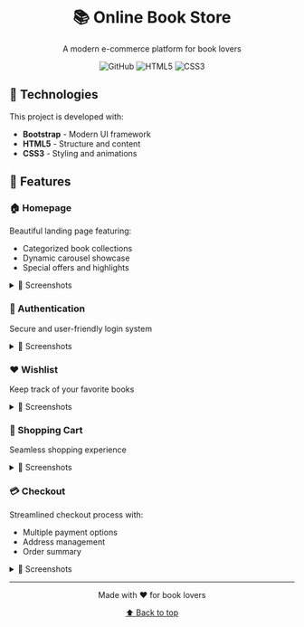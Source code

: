 <div align="center">
  <h1>📚 Online Book Store</h1>
  <p>A modern e-commerce platform for book lovers</p>

  ![GitHub](https://img.shields.io/badge/bootstrap-%23563D7C.svg?style=for-the-badge&logo=bootstrap&logoColor=white)
  ![HTML5](https://img.shields.io/badge/html5-%23E34F26.svg?style=for-the-badge&logo=html5&logoColor=white)
  ![CSS3](https://img.shields.io/badge/css3-%231572B6.svg?style=for-the-badge&logo=css3&logoColor=white)
</div>

## 🚀 Technologies

This project is developed with:

- **Bootstrap** - Modern UI framework
- **HTML5** - Structure and content
- **CSS3** - Styling and animations

## 📱 Features

### 🏠 Homepage
Beautiful landing page featuring:
- Categorized book collections
- Dynamic carousel showcase
- Special offers and highlights

<details>
<summary>📸 Screenshots</summary>
<br>
<img src="./Image/Nav.png" alt="Navigation">
<img src="./Image/Card.png" alt="Book Categories">
<img src="./Image/carousel.png" alt="Carousel">
<img src="./Image/Footer.png" alt="Footer">
</details>

### 🔐 Authentication
Secure and user-friendly login system

<details>
<summary>📸 Screenshots</summary>
<br>
<img src="./Image/login.png" alt="Login Page">
</details>

### ❤️ Wishlist
Keep track of your favorite books

<details>
<summary>📸 Screenshots</summary>
<br>
<img src="./Image/wishlist.png" alt="Wishlist">
</details>

### 🛒 Shopping Cart
Seamless shopping experience

<details>
<summary>📸 Screenshots</summary>
<br>
<img src="./Image/cart.png" alt="Shopping Cart">
</details>

### 💳 Checkout
Streamlined checkout process with:
- Multiple payment options
- Address management
- Order summary

<details>
<summary>📸 Screenshots</summary>
<br>
<img src="./Image/checkout-title.png" alt="Checkout Title">
<img src="./Image/checkoutaddress.png" alt="Checkout Address">
<img src="./Image/checkoutaddress2.png" alt="Checkout Address Continued">
</details>

---

<div align="center">
  <p>Made with ❤️ for book lovers</p>
  <a href="#top">⬆️ Back to top</a>
</div>
